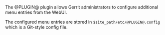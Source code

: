 The @PLUGIN@ plugin allows Gerrit administrators to configure
additional menu entries from the WebUI.

The configured menu entries are stored in
`$site_path/etc/@PLUGIN@.config` which is a Git-style config file.
